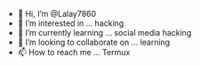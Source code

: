 - 👋 Hi, I’m @Lalay7860
- 👀 I’m interested in ... hacking 
- 🌱 I’m currently learning ... social media hacking 
- 💞️ I’m looking to collaborate on ... learning 
- 📫 How to reach me ...
Termux
<!---
Lalay7860/Lalay7860 is a ✨ special ✨ repository because its `README.md` (this file) appears on your GitHub profile.
You can click the Preview link to take a look at your changes.
--->
